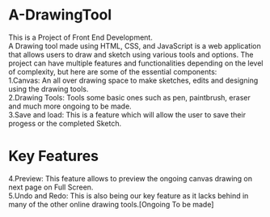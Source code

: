 # A-DrawingTool
This is a Project of Front End Development.<br>
A Drawing tool made using HTML, CSS, and JavaScript is a web application that allows users to draw and sketch using various tools and options. The project can have   multiple features and functionalities depending on the level of complexity, but here are some of the essential components:<br>
1.Canvas: An all over drawing space to make sketches, edits and designing using the drawing tools.<br>
2.Drawing Tools: Tools some basic ones such as pen, paintbrush, eraser and much more ongoing to be made.<br>
3.Save and load: This is a feature which will allow the user to save their progess or the completed Sketch.<br>
# Key Features<br>
4.Preview: This feature allows to preview the ongoing canvas drawing on next page on Full Screen.<br>
5.Undo and Redo: This is also being our key feature as it lacks behind in many of the other online drawing tools.[Ongoing To be made]
